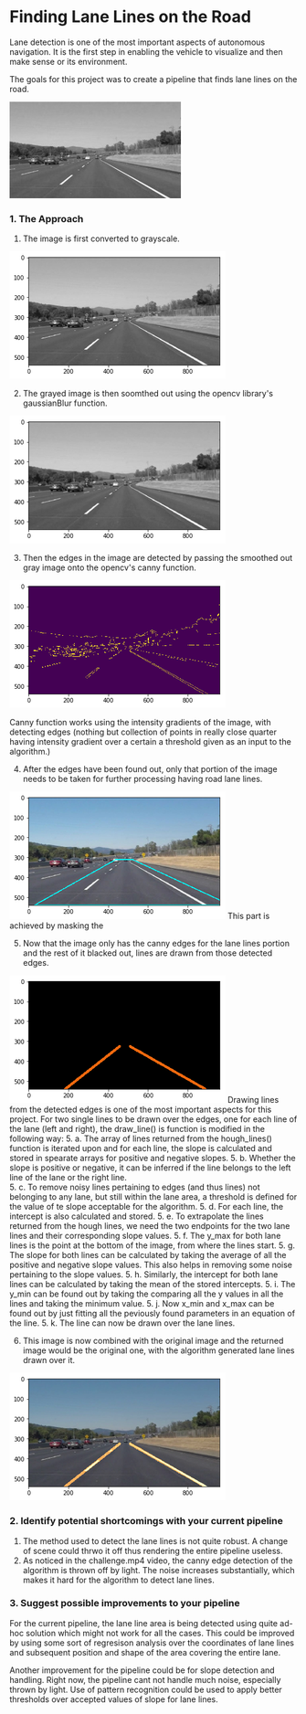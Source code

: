 # **Finding Lane Lines on the Road** 

Lane detection is one of the most important aspects of autonomous navigation. It is the first step in enabling the vehicle to visualize and then make sense or its environment.

The goals for this project was to create a pipeline that finds lane lines on the road.

[//]: # (Image References)

[image1]: ./examples/grayscale.jpg "Grayscale"

![alt text][image1]

### 1. The Approach

1. The image is first converted to grayscale.

[image2]: ./screenshots/gray.png "Grayscale image"
![alt text][image2]

2. The grayed image is then soomthed out using the opencv library's gaussianBlur function.

[image3]: ./screenshots/gray_smooth.png "Smoothed out grayscale"
![alt text][image3]

3. Then the edges in the image are detected by passing the smoothed out gray image onto the opencv's canny function. 

[image4]: ./screenshots/canny.png "Canny Edge Detection"
![alt text][image4]

Canny function works using the intensity gradients of the image, with detecting edges (nothing but collection of points in really close quarter having intensity gradient over a certain a threshold given as an input to the algorithm.)

4. After the edges have been found out, only that portion of the image needs to be taken for further processing having road lane lines.

[image5]: ./screenshots/polygon.png "Polygon shape to take the portion from the image having lane lines"
![alt text][image5]
This part is achieved by masking the

5. Now that the image only has the canny edges for the lane lines portion and the rest of it blacked out, lines are drawn from those detected edges.

[image6]: ./screenshots/hough.png "Houh lines"
![alt text][image6]
Drawing lines from the detected edges is one of the most important aspects for this project. For two single lines to be drawn over the edges, one for each line of the lane (left and right), the draw_line() is function is modified in the following way:
  5. a. The array of lines returned from the hough_lines() function is iterated upon and for each line, the slope is calculated and stored in spearate arrays for positive and negative slopes.
  5. b. Whether the slope is positive or negative, it can be inferred if the line belongs to the left line of the lane or the right line.   
  5. c. To remove noisy lines pertaining to edges (and thus lines) not belonging to any lane, but still within the lane area, a threshold is defined for the value of te slope acceptable for the algorithm.
  5. d. For each line, the intercept is also calculated and stored.
  5. e. To extrapolate the lines returned from the hough lines, we need the two endpoints for the two lane lines and their corresponding  slope values.
  5. f. The y_max for both lane lines is the point at the bottom of the image, from where the lines start.
  5. g. The slope for both lines can be calculated by taking the average of all the positive and negative slope values. This also helps in removing some noise pertaining to the slope values.
  5. h. Similarly, the intercept for both lane lines can be calculated by taking the mean of the stored intercepts.
  5. i. The y_min can be found out by taking the comparing all the y values in all the lines and taking the minimum value.
  5. j. Now x_min and x_max can be found out by just fitting all the peviously found parameters in an equation of the line.
  5. k. The line can now be drawn over the lane lines.

6. This image is now combined with the original image and the returned image would be the original one, with the algorithm generated lane lines drawn over it.

[image7]: ./screenshots/result.png "Final image with generated lane lines imprinted on image"
![alt text][image7]


### 2. Identify potential shortcomings with your current pipeline

1. The method used to detect the lane lines is not quite robust. A change of scene could thrwo it off thus rendering the entire pipeline useless.
2. As noticed in the challenge.mp4 video, the canny edge detection of the algorithm is thrown off by light. The noise increases substantially, which makes it hard for the algorithm to detect lane lines.


### 3. Suggest possible improvements to your pipeline

For the current pipeline, the lane line area is being detected using quite ad-hoc solution which might not work for all the cases. This could be improved by using some sort of regresison analysis over the coordinates of lane lines and subsequent position and shape of the area covering the entire lane.

Another improvement for the pipeline could be for slope detection and handling. Right now, the pipeline cant not handle much noise, especially thrown by light. Use of pattern recognition could be used to apply better thresholds over accepted values of slope for lane lines.  
